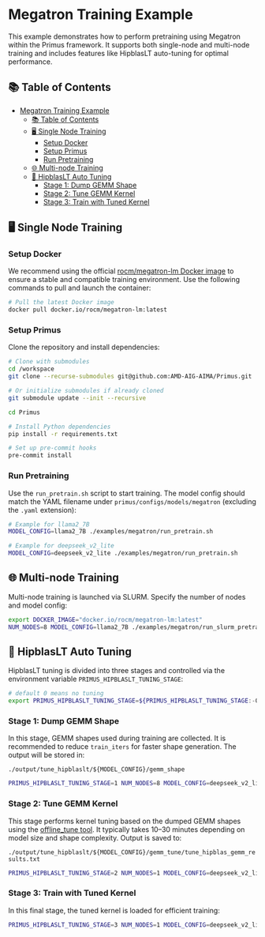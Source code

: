 # Megatron Training Example

This example demonstrates how to perform pretraining using Megatron within the Primus framework. It supports both single-node and multi-node training and includes features like HipblasLT auto-tuning for optimal performance.


## 📚 Table of Contents
- [Megatron Training Example](#megatron-training-example)
  - [📚 Table of Contents](#-table-of-contents)
  - [🖥️ Single Node Training](#️-single-node-training)
    - [Setup Docker](#setup-docker)
    - [Setup Primus](#setup-primus)
    - [Run Pretraining](#run-pretraining)
  - [🌐 Multi-node Training](#-multi-node-training)
  - [🔧 HipblasLT Auto Tuning](#-hipblaslt-auto-tuning)
    - [Stage 1: Dump GEMM Shape](#stage-1-dump-gemm-shape)
    - [Stage 2: Tune GEMM Kernel](#stage-2-tune-gemm-kernel)
    - [Stage 3: Train with Tuned Kernel](#stage-3-train-with-tuned-kernel)


## 🖥️ Single Node Training

### Setup Docker
We recommend using the official [rocm/megatron-lm Docker image](https://hub.docker.com/r/rocm/megatron-lm) to ensure a stable and compatible training environment. Use the following commands to pull and launch the container:

```bash
# Pull the latest Docker image
docker pull docker.io/rocm/megatron-lm:latest

```

### Setup Primus
Clone the repository and install dependencies:

```bash
# Clone with submodules
cd /workspace
git clone --recurse-submodules git@github.com:AMD-AIG-AIMA/Primus.git

# Or initialize submodules if already cloned
git submodule update --init --recursive

cd Primus

# Install Python dependencies
pip install -r requirements.txt

# Set up pre-commit hooks
pre-commit install
```

### Run Pretraining
Use the `run_pretrain.sh` script to start training. The model config should match the YAML filename under `primus/configs/models/megatron` (excluding the `.yaml` extension):

```bash
# Example for llama2_7B
MODEL_CONFIG=llama2_7B ./examples/megatron/run_pretrain.sh

# Example for deepseek_v2_lite
MODEL_CONFIG=deepseek_v2_lite ./examples/megatron/run_pretrain.sh
```

## 🌐 Multi-node Training
Multi-node training is launched via SLURM. Specify the number of nodes and model config:

```bash
export DOCKER_IMAGE="docker.io/rocm/megatron-lm:latest"
NUM_NODES=8 MODEL_CONFIG=llama2_7B ./examples/megatron/run_slurm_pretrain.sh
```

## 🔧 HipblasLT Auto Tuning
HipblasLT tuning is divided into three stages and controlled via the environment variable `PRIMUS_HIPBLASLT_TUNING_STAGE`:

```bash
# default 0 means no tuning
export PRIMUS_HIPBLASLT_TUNING_STAGE=${PRIMUS_HIPBLASLT_TUNING_STAGE:-0}
```

### Stage 1: Dump GEMM Shape
In this stage, GEMM shapes used during training are collected. It is recommended to reduce `train_iters` for faster shape generation. The output will be stored in:

```./output/tune_hipblaslt/${MODEL_CONFIG}/gemm_shape```

```bash
PRIMUS_HIPBLASLT_TUNING_STAGE=1 NUM_NODES=8 MODEL_CONFIG=deepseek_v2_lite bash ./examples/megatron/run_slurm_pretrain.sh
```

### Stage 2: Tune GEMM Kernel
This stage performs kernel tuning based on the dumped GEMM shapes using the [offline_tune tool](https://github.com/AMD-AIG-AIMA/Primus/tree/main/examples/offline_tune). It typically takes 10–30 minutes depending on model size and shape complexity. Output is saved to:

```./output/tune_hipblaslt/${MODEL_CONFIG}/gemm_tune/tune_hipblas_gemm_results.txt```

```bash
PRIMUS_HIPBLASLT_TUNING_STAGE=2 NUM_NODES=1 MODEL_CONFIG=deepseek_v2_lite bash ./examples/megatron/run_slurm_pretrain.sh
```

### Stage 3: Train with Tuned Kernel
In this final stage, the tuned kernel is loaded for efficient training:

```bash
PRIMUS_HIPBLASLT_TUNING_STAGE=3 NUM_NODES=1 MODEL_CONFIG=deepseek_v2_lite bash ./examples/megatron/run_slurm_pretrain.sh
```
